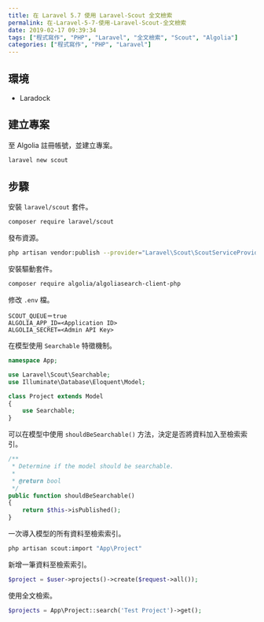 ```yaml
---
title: 在 Laravel 5.7 使用 Laravel-Scout 全文檢索
permalink: 在-Laravel-5-7-使用-Laravel-Scout-全文檢索
date: 2019-02-17 09:39:34
tags: ["程式寫作", "PHP", "Laravel", "全文檢索", "Scout", "Algolia"]
categories: ["程式寫作", "PHP", "Laravel"]
---
```


## 環境

- Laradock

## 建立專案

至 Algolia 註冊帳號，並建立專案。

```BASH
laravel new scout
```

## 步驟

安裝 `laravel/scout` 套件。

```BASH
composer require laravel/scout
```

發布資源。

```BASH
php artisan vendor:publish --provider="Laravel\Scout\ScoutServiceProvider"
```

安裝驅動套件。

```BASH
composer require algolia/algoliasearch-client-php
```

修改 `.env` 檔。

```ENV
SCOUT_QUEUE＝true
ALGOLIA_APP_ID=<Application ID>
ALGOLIA_SECRET=<Admin API Key>
```

在模型使用 `Searchable` 特徵機制。

```PHP
namespace App;

use Laravel\Scout\Searchable;
use Illuminate\Database\Eloquent\Model;

class Project extends Model
{
    use Searchable;
}
```

可以在模型中使用 `shouldBeSearchable()` 方法，決定是否將資料加入至檢索索引。

```PHP
/**
 * Determine if the model should be searchable.
 *
 * @return bool
 */
public function shouldBeSearchable()
{
    return $this->isPublished();
}
```

一次導入模型的所有資料至檢索索引。

```BASH
php artisan scout:import "App\Project"
```

新增一筆資料至檢索索引。

```PHP
$project = $user->projects()->create($request->all());
```

使用全文檢索。

```PHP
$projects = App\Project::search('Test Project')->get();
```
